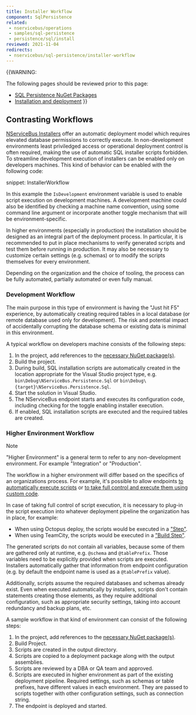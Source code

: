 ```yaml
---
title: Installer Workflow
component: SqlPersistence
related:
 - nservicebus/operations
 - samples/sql-persistence
 - persistence/sql/install
reviewed: 2021-11-04
redirects:
 - nservicebus/sql-persistence/installer-workflow
---
```



{{WARNING:

The following pages should be reviewed prior to this page:

 * [SQL Persistence NuGet Packages](/persistence/sql/#nuget-packages)
 * [Installation and deployment](/persistence/sql/install.md)
}}


## Contrasting Workflows

[NServiceBus Installers](/nservicebus/operations/installers.md) offer an automatic deployment model which requires elevated database permissions to correctly execute. In non-development environments least priviledged access or operational deployment control is often required, making the use of automatic SQL installer scripts forbidden. To streamline development execution of installers can be enabled only on developers machines. This kind of behavior can be enabled with the following code:

snippet: InstallerWorkflow

In this example the `IsDevelopment` environment variable is used to enable script execution on development machines. A development machine could also be identified by checking a machine name convention, using some command line argument or incorporate another toggle mechanism that will be environment-specific.

In higher environments (especially in production) the installation should be designed as an integral part of the deployment process. In particular, it is recommended to put in place mechanisms to verify generated scripts and test them before running in production. It may also be necessary to customize certain settings (e.g. schemas) or to modify the scripts themselves for every environment.

Depending on the organization and the choice of tooling, the process can be fully automated, partially automated or even fully manual.

### Development Workflow

The main purpose in this type of environment is having the "Just hit F5" experience, by automatically creating required tables in a local database (or remote database used only for development). The risk and potential impact of accidentally corrupting the database schema or existing data is minimal in this environment.

A typical workflow on developers machine consists of the following steps:

 1. In the project, add references to the [necessary NuGet package(s)](/persistence/sql/#nuget-packages).
 2. Build the project.
 3. During build, SQL installation scripts are automatically created in the location appropriate for the Visual Studio project type, e.g. `bin\Debug\NServiceBus.Persistence.Sql` or `bin\Debug\{target}\NServiceBus.Persistence.Sql`.
 4. Start the solution in Visual Studio.
 5. The NServiceBus endpoint starts and executes its configuration code, including checking for the toggle enabling installer execution.
 6. If enabled, SQL installation scripts are executed and the required tables are created.



### Higher Environment Workflow

> [!NOTE]
> "Higher Environment" is a general term to refer to any non-development environment. For example "Integration" or "Production".

The workflow in a higher environment will differ based on the specifics of an organizations process. For example, it's possible to allow endpoints [to automatically execute scripts](/persistence/sql/install.md#script-execution-in-non-development-environments) or [to take full control and execute them using custom code](/persistence/sql/install.md#script-execution-in-non-development-environments).

In case of taking full control of script execution, it is necessary to plug-in the script execution into whatever deployment pipeline the organization has in place, for example:

 * When using Octopus deploy, the scripts would be executed in a ["Step"]( https://octopus.com/docs/deploying-applications/adding-steps).
 * When using TeamCity, the scripts would be executed in a ["Build Step"]( https://confluence.jetbrains.com/display/TCD8/Configuring+Build+Steps).

The generated scripts do not contain all variables, because some of them are gathered only at runtime, e.g. `@schema` and `@tablePrefix`. Those variables need to be explicitly provided when scripts are executed. Installers automatically gather that information from endpoint configuration (e.g. by default the endpoint name is used as a `@tablePrefix` value).

Additionally, scripts assume the required databases and schemas already exist. Even when executed automatically by installers, scripts don't contain statements creating those elements, as they require additional configuration, such as appropriate security settings, taking into account redundancy and backup plans, etc.

A sample workflow in that kind of environment can consist of the following steps:

 1. In the project, add references to the [necessary NuGet package(s)](/persistence/sql/#nuget-packages).
 1. Build Project.
 1. Scripts are created in the output directory.
 1. Scripts are copied to a deployment package along with the output assemblies.
 1. Scripts are reviewed by a DBA or QA team and approved.
 1. Scripts are executed in higher environment as part of the existing deployment pipeline. Required settings, such as schemas or table prefixes, have different values in each environment. They are passed to scripts together with other configuration settings, such as connection string.
 1. The endpoint is deployed and started.
